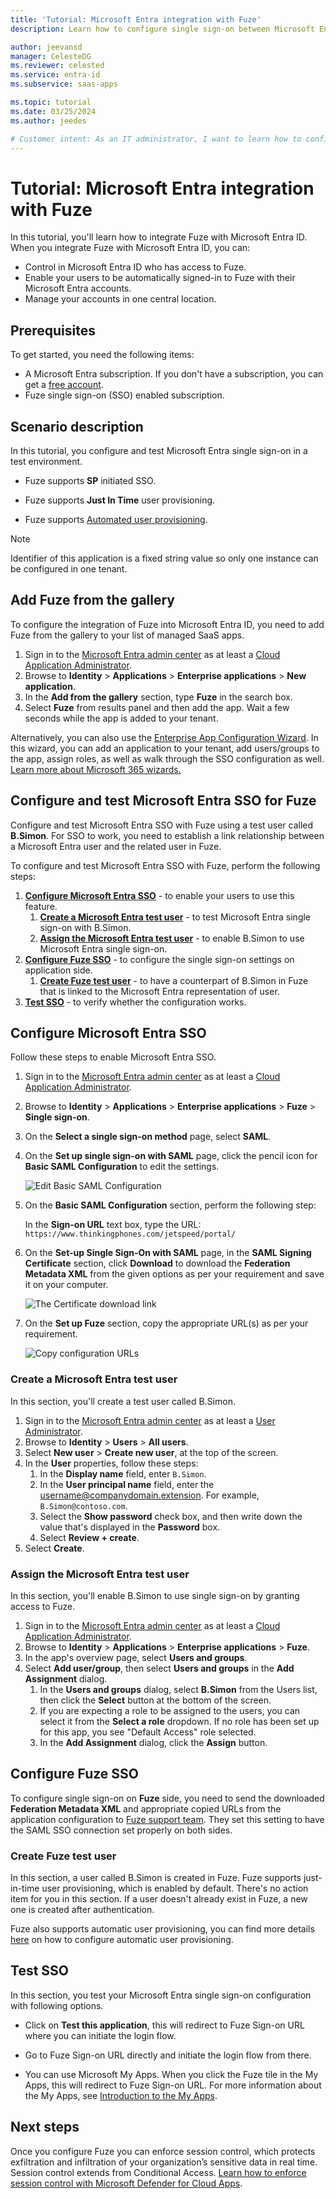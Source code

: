 ```yaml
---
title: 'Tutorial: Microsoft Entra integration with Fuze'
description: Learn how to configure single sign-on between Microsoft Entra ID and Fuze.

author: jeevansd
manager: CelesteDG
ms.reviewer: celested
ms.service: entra-id
ms.subservice: saas-apps

ms.topic: tutorial
ms.date: 03/25/2024
ms.author: jeedes

# Customer intent: As an IT administrator, I want to learn how to configure single sign-on between Microsoft Entra ID and Fuze so that I can control who has access to Fuze, enable automatic sign-in with Microsoft Entra accounts, and manage my accounts in one central location.
---
```

# Tutorial: Microsoft Entra integration with Fuze

In this tutorial, you'll learn how to integrate Fuze with Microsoft Entra ID. When you integrate Fuze with Microsoft Entra ID, you can:

* Control in Microsoft Entra ID who has access to Fuze.
* Enable your users to be automatically signed-in to Fuze with their Microsoft Entra accounts.
* Manage your accounts in one central location.

## Prerequisites

To get started, you need the following items:

* A Microsoft Entra subscription. If you don't have a subscription, you can get a [free account](https://azure.microsoft.com/free/).
* Fuze single sign-on (SSO) enabled subscription.

## Scenario description

In this tutorial, you configure and test Microsoft Entra single sign-on in a test environment.

* Fuze supports **SP** initiated SSO.

* Fuze supports **Just In Time** user provisioning.

* Fuze supports [Automated user provisioning](fuze-provisioning-tutorial.md).

> [!NOTE]
> Identifier of this application is a fixed string value so only one instance can be configured in one tenant.

## Add Fuze from the gallery

To configure the integration of Fuze into Microsoft Entra ID, you need to add Fuze from the gallery to your list of managed SaaS apps.

1. Sign in to the [Microsoft Entra admin center](https://entra.microsoft.com) as at least a [Cloud Application Administrator](~/identity/role-based-access-control/permissions-reference.md#cloud-application-administrator).
1. Browse to **Identity** > **Applications** > **Enterprise applications** > **New application**.
1. In the **Add from the gallery** section, type **Fuze** in the search box.
1. Select **Fuze** from results panel and then add the app. Wait a few seconds while the app is added to your tenant.

 Alternatively, you can also use the [Enterprise App Configuration Wizard](https://portal.office.com/AdminPortal/home?Q=Docs#/azureadappintegration). In this wizard, you can add an application to your tenant, add users/groups to the app, assign roles, as well as walk through the SSO configuration as well. [Learn more about Microsoft 365 wizards.](/microsoft-365/admin/misc/azure-ad-setup-guides)

<a name='configure-and-test-azure-ad-sso-for-fuze'></a>

## Configure and test Microsoft Entra SSO for Fuze

Configure and test Microsoft Entra SSO with Fuze using a test user called **B.Simon**. For SSO to work, you need to establish a link relationship between a Microsoft Entra user and the related user in Fuze.

To configure and test Microsoft Entra SSO with Fuze, perform the following steps:

1. **[Configure Microsoft Entra SSO](#configure-azure-ad-sso)** - to enable your users to use this feature.
    1. **[Create a Microsoft Entra test user](#create-an-azure-ad-test-user)** - to test Microsoft Entra single sign-on with B.Simon.
    1. **[Assign the Microsoft Entra test user](#assign-the-azure-ad-test-user)** - to enable B.Simon to use Microsoft Entra single sign-on.
1. **[Configure Fuze SSO](#configure-fuze-sso)** - to configure the single sign-on settings on application side.
    1. **[Create Fuze test user](#create-fuze-test-user)** - to have a counterpart of B.Simon in Fuze that is linked to the Microsoft Entra representation of user.
1. **[Test SSO](#test-sso)** - to verify whether the configuration works.

<a name='configure-azure-ad-sso'></a>

## Configure Microsoft Entra SSO

Follow these steps to enable Microsoft Entra SSO.

1. Sign in to the [Microsoft Entra admin center](https://entra.microsoft.com) as at least a [Cloud Application Administrator](~/identity/role-based-access-control/permissions-reference.md#cloud-application-administrator).
1. Browse to **Identity** > **Applications** > **Enterprise applications** > **Fuze** > **Single sign-on**.
1. On the **Select a single sign-on method** page, select **SAML**.
1. On the **Set up single sign-on with SAML** page, click the pencil icon for **Basic SAML Configuration** to edit the settings.

   ![Edit Basic SAML Configuration](common/edit-urls.png)

1. On the **Basic SAML Configuration** section, perform the following step:

    In the **Sign-on URL** text box, type the URL:
    `https://www.thinkingphones.com/jetspeed/portal/`

1. On the **Set-up Single Sign-On with SAML** page, in the **SAML Signing Certificate** section, click **Download** to download the **Federation Metadata XML** from the given options as per your requirement and save it on your computer.

	![The Certificate download link](common/metadataxml.png)

1. On the **Set up Fuze** section, copy the appropriate URL(s) as per your requirement.

	![Copy configuration URLs](common/copy-configuration-urls.png)

<a name='create-an-azure-ad-test-user'></a>

### Create a Microsoft Entra test user 

In this section, you'll create a test user called B.Simon.

1. Sign in to the [Microsoft Entra admin center](https://entra.microsoft.com) as at least a [User Administrator](~/identity/role-based-access-control/permissions-reference.md#user-administrator).
1. Browse to **Identity** > **Users** > **All users**.
1. Select **New user** > **Create new user**, at the top of the screen.
1. In the **User** properties, follow these steps:
   1. In the **Display name** field, enter `B.Simon`.  
   1. In the **User principal name** field, enter the username@companydomain.extension. For example, `B.Simon@contoso.com`.
   1. Select the **Show password** check box, and then write down the value that's displayed in the **Password** box.
   1. Select **Review + create**.
1. Select **Create**.

<a name='assign-the-azure-ad-test-user'></a>

### Assign the Microsoft Entra test user

In this section, you'll enable B.Simon to use single sign-on by granting access to Fuze.

1. Sign in to the [Microsoft Entra admin center](https://entra.microsoft.com) as at least a [Cloud Application Administrator](~/identity/role-based-access-control/permissions-reference.md#cloud-application-administrator).
1. Browse to **Identity** > **Applications** > **Enterprise applications** > **Fuze**.
1. In the app's overview page, select **Users and groups**.
1. Select **Add user/group**, then select **Users and groups** in the **Add Assignment** dialog.
   1. In the **Users and groups** dialog, select **B.Simon** from the Users list, then click the **Select** button at the bottom of the screen.
   1. If you are expecting a role to be assigned to the users, you can select it from the **Select a role** dropdown. If no role has been set up for this app, you see "Default Access" role selected.
   1. In the **Add Assignment** dialog, click the **Assign** button.

## Configure Fuze SSO

To configure single sign-on on **Fuze** side, you need to send the downloaded **Federation Metadata XML** and appropriate copied URLs from the application configuration to [Fuze support team](https://www.fuze.com/support). They set this setting to have the SAML SSO connection set properly on both sides.

### Create Fuze test user

In this section, a user called B.Simon is created in Fuze. Fuze supports just-in-time user provisioning, which is enabled by default. There's no action item for you in this section. If a user doesn't already exist in Fuze, a new one is created after authentication.

Fuze also supports automatic user provisioning, you can find more details [here](./fuze-provisioning-tutorial.md) on how to configure automatic user provisioning.

## Test SSO

In this section, you test your Microsoft Entra single sign-on configuration with following options. 

* Click on **Test this application**, this will redirect to Fuze Sign-on URL where you can initiate the login flow. 

* Go to Fuze Sign-on URL directly and initiate the login flow from there.

* You can use Microsoft My Apps. When you click the Fuze tile in the My Apps, this will redirect to Fuze Sign-on URL. For more information about the My Apps, see [Introduction to the My Apps](https://support.microsoft.com/account-billing/sign-in-and-start-apps-from-the-my-apps-portal-2f3b1bae-0e5a-4a86-a33e-876fbd2a4510).

## Next steps

Once you configure Fuze you can enforce session control, which protects exfiltration and infiltration of your organization’s sensitive data in real time. Session control extends from Conditional Access. [Learn how to enforce session control with Microsoft Defender for Cloud Apps](/cloud-app-security/proxy-deployment-aad).
